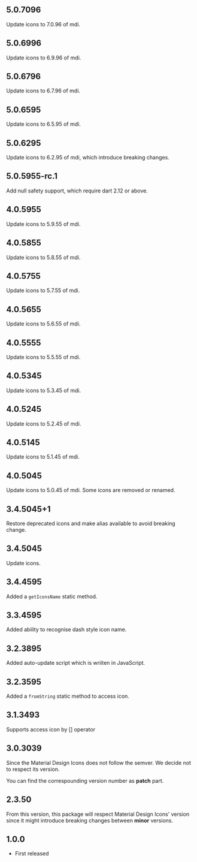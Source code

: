## 5.0.7096

Update icons to 7.0.96 of mdi.

## 5.0.6996

Update icons to 6.9.96 of mdi.

## 5.0.6796

Update icons to 6.7.96 of mdi.

## 5.0.6595

Update icons to 6.5.95 of mdi.

## 5.0.6295

Update icons to 6.2.95 of mdi, which introduce breaking changes.

## 5.0.5955-rc.1

Add null safety support, which require dart 2.12 or above.

## 4.0.5955

Update icons to 5.9.55 of mdi.

## 4.0.5855

Update icons to 5.8.55 of mdi.

## 4.0.5755

Update icons to 5.7.55 of mdi.

## 4.0.5655

Update icons to 5.6.55 of mdi.

## 4.0.5555

Update icons to 5.5.55 of mdi.

## 4.0.5345

Update icons to 5.3.45 of mdi.

## 4.0.5245

Update icons to 5.2.45 of mdi.

## 4.0.5145

Update icons to 5.1.45 of mdi.

## 4.0.5045

Update icons to 5.0.45 of mdi. Some icons are removed or renamed.

## 3.4.5045+1

Restore deprecated icons and make alias available to avoid breaking change.

## 3.4.5045

Update icons.

## 3.4.4595

Added a `getIconsName` static method.

## 3.3.4595

Added ability to recognise dash style icon name.

## 3.2.3895

Added auto-update script which is wriiten in JavaScript.

## 3.2.3595

Added a `fromString` static method to access icon.

## 3.1.3493

Supports access icon by [] operator

## 3.0.3039

Since the Material Design Icons does not follow the semver. We decide not to respect its version.

You can find the correspounding version number as **patch** part.

## 2.3.50

From this version, this package will respect Material Design Icons' version since it might introduce breaking changes between **minor** versions.

## 1.0.0

* First released
